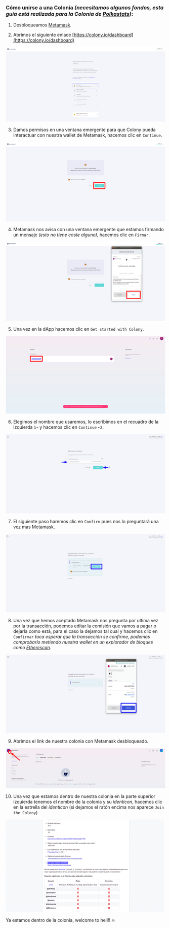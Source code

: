 ### Cómo unirse a una Colonia _(necesitamos algunos fondos, esta guía está realizada para la Colonia de [Polkastats](https://polkastats.io/))_:

1. Desbloqueamos [Metamask](https://metamask.io/).

2. Abrimos el siguiente enlace [https://colony.io/dashboard](https://colony.io/dashboard)

![colony2](images/colony/2.png)

3. Damos permisos en una ventana emergente para que Colony pueda interactuar con nuestra wallet de Metamask, hacemos clic en `Continue`.

![colony3](images/colony/3.png)

4. Metamask nos avisa con una ventana emergente que estamos firmando un mensaje _(esto no tiene coste alguno)_, hacemos clic en `Firmar`.

![colony4](images/colony/4.png)

5. Una vez en la dApp hacemos clic en `Get started with Colony`.

![colony5](images/colony/5.png)

6. Elegimos el nombre que usaremos, lo escribimos en el recuadro de la izquierda `1→` y hacemos clic en `Continue` `←2`.

![colony6](images/colony/6.png)

7. El siguiente paso haremos clic en `Confirm` pues nos lo preguntará una vez mas Metamask.

![colony7](images/colony/7.png)

8. Una vez que hemos aceptado Metamask nos pregunta por ultima vez por la transacción, podemos editar la comisión que vamos a pagar o dejarla como está, para el caso la dejamos tal cual y hacemos clic en `Confirmar`
_toca esperar que la transacción se confirme, podemos comprobarlo metiendo nuestra wallet en un explorador de bloques como [Etherescan](https://etherscan.io/)_.

![colony8](images/colony/8.png)

9. Abrimos el link de nuestra colonia con Metamask desbloqueado.

![colony9](images/colony/9.png)

10. Una vez que estamos dentro de nuestra colonia en la parte superior izquierda tenemos el nombre de la colonia y su _identicon_, hacemos clic en la estrella del _identicon_ (si dejamos el  ratón encima nos aparece `Join the Colony`)

![colony7](images/colony/colonyPolkastats.gif)

Ya estamos dentro de la colonia, welcome to hell!! :fire: 